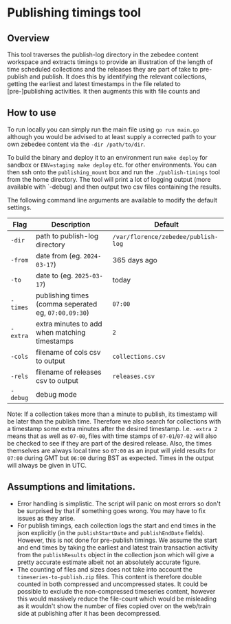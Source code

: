 # Publishing timings tool

## Overview

This tool traverses the publish-log directory in the zebedee content workspace and extracts timings to provide an
illustration of the length of time scheduled collections and the releases they are part of take to pre-publish and
publish. It does this by identifying the relevant collections, getting the earliest and latest timestamps in the file
related to [pre-]publishing activities. It then augments this with file counts and

## How to use

To run locally you can simply run the main file using `go run main.go` although you would be advised to at least supply
a corrected path to your own zebedee content via the `-dir /path/to/dir`.

To build the binary and deploy it to an environment run `make deploy` for sandbox or `ENV=staging make deploy` etc. for
other environments. You can then ssh onto the `publishing_mount` box and run the `./publish-timings` tool from the home
directory. The tool will print a lot of logging output (more available with `-debug) and then output two csv files
containing the results.

The following command line arguments are available to modify the default settings.

| Flag     | Description                                          | Default                             | 
|----------|------------------------------------------------------|-------------------------------------|
| `-dir`   | path to publish-log directory                        | `/var/florence/zebedee/publish-log` |
| `-from`  | date from (eg. `2024-03-17`)                         | 365 days ago                        |
| `-to`    | date to   (eg. `2025-03-17`)                         | today                               |
| `-times` | publishing times (comma seperated eg, `07:00,09:30`) | `07:00`                             |
| `-extra` | extra minutes to add when matching timestamps        | `2`                                 |
| `-cols`  | filename of cols csv to output                       | `collections.csv`                   |
| `-rels`  | filename of releases csv to output                   | `releases.csv`                      |
| `-debug` | debug mode                                           |                                     |

Note: If a collection takes more than a minute to publish, its timestamp will be later than the publish time. Therefore
we also search for collections with a timestamp some extra minutes after the desired timestamp. I.e. `-extra 2` means
that as well as `07-00`, files with time stamps of `07-01`/`07-02` will also be checked to see if they are part of the
desired release. Also, the times themselves are always local time so `07:00` as an input will yield results for `07:00`
during GMT but `06:00` during BST as expected. Times in the output will always be given in UTC.

## Assumptions and limitations.

- Error handling is simplistic. The script will panic on most errors so don't be surprised by that if something goes
  wrong. You may have to fix issues as they arise.
- For publish timings, each collection logs the start and end times in the json explicitly (in the `publishStartDate`
  and `publishEndDate` fields). However, this is not done for pre-publish timings. We assume the start and end times by
  taking the earliest and latest train transaction activity from the `publishResults` object in the collection json
  which will give a pretty accurate estimate albeit not an absolutely accurate figure.
- The counting of files and sizes does not take into account the `timeseries-to-publish.zip` files. This content is
  therefore double counted in both compressed and uncompressed states. It could be possible to exclude the
  non-compressed timeseries content, however this would massively reduce the file-count which would be misleading as it
  wouldn't show the number of files copied over on the web/train side at publishing after it has been decompressed. 
